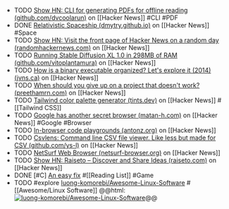 - TODO [Show HN: CLI for generating PDFs for offline reading (github.com/dvcoolarun)](https://news.ycombinator.com/item?id=39265756) on [[Hacker News]] #CLI #PDF
- DONE [Relativistic Spaceship (dmytry.github.io)](https://news.ycombinator.com/item?id=39266396) on [[Hacker News]] #Space
- TODO [Show HN: Visit the front page of Hacker News on a random day (randomhackernews.com)](https://news.ycombinator.com/item?id=39260760) on [[Hacker News]]
- TODO [Running Stable Diffusion XL 1.0 in 298MB of RAM (github.com/vitoplantamura)](https://news.ycombinator.com/item?id=37752632) on [[Hacker News]]
- TODO [How is a binary executable organized? Let's explore it (2014) (jvns.ca)](https://news.ycombinator.com/item?id=39231663) on [[Hacker News]]
- TODO [When should you give up on a project that doesn't work? (preethamrn.com)](https://news.ycombinator.com/item?id=39232004) on [[Hacker News]]
- TODO [Tailwind color palette generator (tints.dev)](https://news.ycombinator.com/item?id=39227831) on [[Hacker News]] #[[Tailwind CSS]]
- TODO [Google has another secret browser (matan-h.com)](https://news.ycombinator.com/item?id=39226754) on [[Hacker News]] #Google #Browser
- TODO [In-browser code playgrounds (antonz.org)](https://news.ycombinator.com/item?id=38891177) on [[Hacker News]]
- TODO [Csvlens: Command line CSV file viewer. Like less but made for CSV (github.com/ys-l)](https://news.ycombinator.com/item?id=38889820) on [[Hacker News]]
- TODO [NetSurf Web Browser (netsurf-browser.org)](https://news.ycombinator.com/item?id=38863933) on [[Hacker News]]
- TODO [Show HN: Raiseto – Discover and Share Ideas (raiseto.com)](https://news.ycombinator.com/item?id=38829177) on [[Hacker News]]
- DONE [#C] [An easy fix](https://chhopsky.itch.io/an-easy-fix) #[[Reading List]] #Game
- TODO #explore [luong-komorebi/Awesome-Linux-Software](https://github.com/luong-komorebi/Awesome-Linux-Software) #[[Awesome/Linux Software]]
  @@html: <a href="https://github.com/luong-komorebi/Awesome-Linux-Software/"><img src="https://github-readme-stats-astronomer.vercel.app/api/pin/?username=luong-komorebi&repo=Awesome-Linux-Software&theme=tokyonight" alt="luong-komorebi/Awesome-Linux-Software"/></a>@@